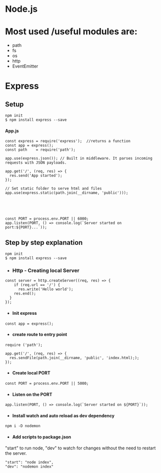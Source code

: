 # Node.js

# Most used /useful modules are:
* path
* fs
* os
* http
* EventEmitter




# Express

## Setup
```
npm init
$ npm install express --save

```

#### App.js

```
const express = require('express');  //returns a function
const app = express();
const path    = require('path');

app.use(express.json()); // Built in middleware. It parses incoming requests with JSON payloads.

app.get('/', (req, res) => {
  res.send('App started');
});

// Set static folder to serve html and files
app.use(express.static(path.join(__dirname, 'public')));





const PORT = process.env.PORT || 6000;
app.listen(PORT, () => console.log(`Server started on port:${PORT}...`));

```

## Step by step explanation

```
npm init
$ npm install express --save

```

* ### Http - Creating local Server

```
const server = http.createServer((req, res) => {
    if (req.url == '/') {
      res.write('Hello world');
    res.end();
  }
});

```

* #### Init express
```
const app = express();

```

* #### create route to entry point
```
require ('path');

app.get('/', (req, res) => {
  res.sendFile(path.join(__dirname, 'public', 'index.html););
});

```


* #### Create local PORT
```
const PORT = process.env.PORT || 5000;

```

* #### Listen on the PORT
```
app.listen(PORT, () => console.log(`Server started on ${PORT}`));

```

* #### Install watch and auto reload as dev dependency
```
npm i -D nodemon
```

* #### Add scripts to package.json
"start" to run node, "dev" to watch for changes without the need to restart the server.
```
"start": "node index",
"dev": "nodemon index"

```
